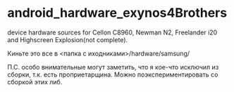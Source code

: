 android_hardware_exynos4Brothers
================================

device hardware sources for Cellon C8960, Newman N2, Freelander i20 and Highscreen Explosion(not complete).

Киньте это все в <папка с иходниками>/hardware/samsung/

П.С. особо внимательные могут заметить, что я кое-что исключил из сборки, т.к. есть проприетарщина. Можно поэкспериментировать со сборкой этих либ.

